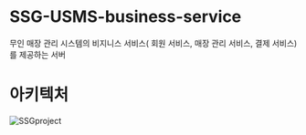 # SSG-USMS-business-service
무인 매장 관리 시스템의 비지니스 서비스( 회원 서비스, 매장 관리 서비스, 결제 서비스)를 제공하는 서버
# 아키텍처
![SSGproject](https://github.com/user-attachments/assets/5fda79b3-27bd-4f12-8870-cbbaec89eab3)
